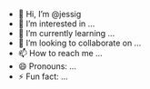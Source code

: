 - 👋 Hi, I’m @jessig
- 👀 I’m interested in ...
- 🌱 I’m currently learning ...
- 💞️ I’m looking to collaborate on ...
- 📫 How to reach me ...
- 😄 Pronouns: ...
- ⚡ Fun fact: ...

<!---
jessig/jessigis a ✨ special ✨ repository because its `README.md` (this file) appears on your GitHub profile.
You can click the Preview link to take a look at your changes.
--->
